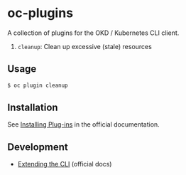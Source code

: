 oc-plugins
==========

A collection of plugins for the OKD / Kubernetes CLI client.

1. `cleanup`: Clean up excessive (stale) resources

Usage
-----

```bash
$ oc plugin cleanup
```

Installation
------------

See [Installing Plug-ins](
https://docs.openshift.com/container-platform/3.9/cli_reference/extend_cli.html#cli-installing-plugins
) in the official documentation.

Development
-----------

- [Extending the CLI](https://docs.openshift.com/container-platform/3.7/cli_reference/extend_cli.html)
  (official docs)
